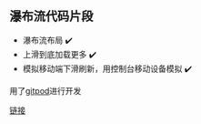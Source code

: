 ## 瀑布流代码片段
- 瀑布流布局 :heavy_check_mark:	
- 上滑到底加载更多 :heavy_check_mark:
- 模拟移动端下滑刷新，用控制台移动设备模拟 :heavy_check_mark:

用了[gitpod](https://www.gitpod.io/)进行开发 

[链接](https://ybr54323.github.io/waterfall-flow-demo/)
